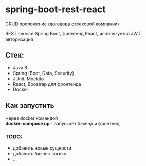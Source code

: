 # spring-boot-rest-react

CRUD приложение (договора страховой компании)

REST service Spring Boot, фронтенд React, используется JWT авторизация

## Стек: 
* Java 8
* Spring (Boot, Data, Security)
* JUnit, Mockito
* React, Boostrap для фронтенда
* Docker

## Как запустить
Через docker командой
<br/>
**docker-compose up** - запускает бэкенд и фронтенд

### TODO:
* добавить новые сущности
* добавить бизнес логику
* ...

